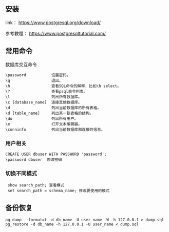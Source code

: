 

## 安装

link： https://www.postgresql.org/download/

参考教程： https://www.postgresqltutorial.com/

## 常用命令

数据库交互命令

```
\password           设置密码。
\q                  退出。
\h                  查看SQL命令的解释，比如\h select。
\?                  查看psql命令列表。
\l                  列出所有数据库。
\c [database_name]  连接其他数据库。
\d                  列出当前数据库的所有表格。
\d [table_name]     列出某一张表格的结构。
\du                 列出所有用户。
\e                  打开文本编辑器。
\conninfo           列出当前数据库和连接的信息。
```

### 用户相关

```
CREATE USER dbuser WITH PASSWORD 'password';
\password dbuser  修改密码
```

### 切换不同模式

```
 show search_path; 查看模式
 set search_path = schema_name; 修改要使用的模式
```





## 备份恢复

```
pg_dump --format=t -d db_name -U user_name -W -h 127.0.0.1 > dump.sql
pg_restore -d db_name -h 127.0.0.1 -U user_name < dump.sql
```
